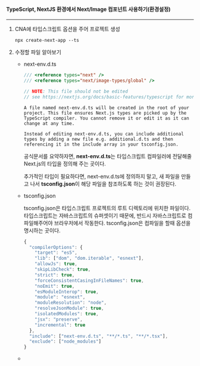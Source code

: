 #### TypeScript, NextJS 환경에서 Next/Image 컴포넌트 사용하기(환경설정)

---



1. CNA에 타입스크립트 옵션을 주어 프로젝트 생성

   ```
   npx create-next-app --ts
   ```

2. 수정할 파일 알아보기

   * next-env.d.ts

     ```typescript
     /// <reference types="next" />
     /// <reference types="next/image-types/global" />
     
     // NOTE: This file should not be edited
     // see https://nextjs.org/docs/basic-features/typescript for more information.
     
     ```

     ```
     A file named next-env.d.ts will be created in the root of your project. This file ensures Next.js types are picked up by the TypeScript compiler. You cannot remove it or edit it as it can change at any time.
     ```

     ```
     Instead of editing next-env.d.ts, you can include additional types by adding a new file e.g. additional.d.ts and then referencing it in the include array in your tsconfig.json.
     ```

     공식문서를 요약하자면, <strong>next-env.d.ts</strong>는 타입스크립트 컴파일러에 전달해줄 Next.js의 타입을 정의해 주는 곳이다. 

     추가적인 타입이 필요하다면, next-env.d.ts에 정의하지 말고, 새 파일을 만들고 나서 <strong>tsconfig.json</strong>이 해당 파일을 참조하도록 하는 것이 권장된다.

   * tsconfig.json

     tsconfig.json은 타입스크립트 프로젝트의 루트 디렉토리에 위치한 파일이다. 타입스크립트는 자바스크립트의 슈퍼셋이기 때문에, 반드시 자바스크립트로 컴파일해주어야 브라우저에서 작동한다. tsconfig.json은 컴파일을 할때 옵션을 명시하는 곳이다.

     ```typescript
     {
       "compilerOptions": {
         "target": "es5",
         "lib": ["dom", "dom.iterable", "esnext"],
         "allowJs": true,
         "skipLibCheck": true,
         "strict": true,
         "forceConsistentCasingInFileNames": true,
         "noEmit": true,
         "esModuleInterop": true,
         "module": "esnext",
         "moduleResolution": "node",
         "resolveJsonModule": true,
         "isolatedModules": true,
         "jsx": "preserve",
         "incremental": true
       },
       "include": ["next-env.d.ts", "**/*.ts", "**/*.tsx"],
       "exclude": ["node_modules"]
     }
     ```

   * 
